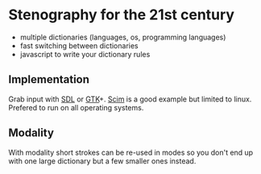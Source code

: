 # Stenography for the 21st century
- multiple dictionaries (languages, os, programming languages)
- fast switching between dictionaries
- javascript to write your dictionary rules

## Implementation

Grab input with [SDL](https://www.libsdl.org) or [GTK](http://www.gtk.org)+. [Scim](https://wiki.ubuntu.com/SCIM) is a good example but limited to linux. Prefered to run on all operating systems.

## Modality

With modality short strokes can be re-used in modes so you don't end up with one large dictionary but a few smaller ones instead.
